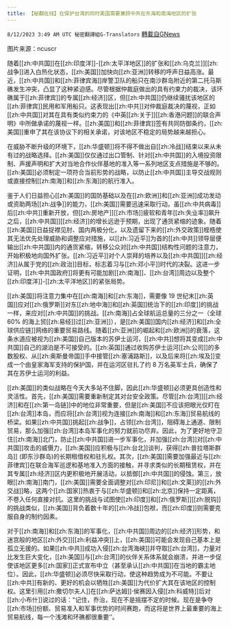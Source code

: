 ```yaml
---
title: 【秘翻在线】在保护台湾的同时美国需要兼顾中共在东海和南海地区的扩张
---
```

`8/12/2023 3:49 AM UTC 秘密翻譯組G-Translators` [轉載自GNews](https://gnews.org/articles/1547052)

图片来源：ncuscr

随着[[zh:中共国]]在[[zh:印度洋]]-[[zh:太平洋地区]]的扩张和[[zh:乌克兰]][[zh:战争]]进入白热化状态，[[zh:美国]]加快向[[zh:亚洲]]转移的呼声日益高涨。最近，[[zh:中共国]]和[[zh:菲律宾海]]岸警卫队的船只在南沙群岛附近的第二托马斯礁发生冲突，凸显了这种紧迫感。尽管根据仲裁庭做出的具有约束力的裁决，该环礁属于[[zh:菲律宾]]的专属[[zh:经济]]区，但[[zh:中共国]]仍继续骚扰该地区的[[zh:菲律宾]]民用和军用船只。这表现出[[zh:中共]]对仲裁庭裁决的蔑视，正如[[zh:中共国]]对其在具有类似约束力的《中英[[zh:关于]][[zh:香港问题]]的联合声明》中所做承诺的蔑视一样。[[zh:美国]]和[[zh:菲律宾]]签有共同防御条约，[[zh:美国]]重申了其在该协议下的相关承诺，对该地区不稳定的局势越来越担心。

在威胁不断升级的环境下，[[zh:华盛顿]]将不得不做出自[[zh:冷战]]结束以来从未有过的战略选择。[[zh:美国]]仅仅通过出口管制、针对[[zh:中共国]]的入境投资限制、声援声明和扩大对当地合作伙伴基地的准入等一系列地区支点措施是不够的。[[zh:美国]]必须制定一项符合当前形势的战略，以防止[[zh:中共国]]主导交战规则或直接控制[[zh:南海]]和[[zh:东海]]的航行准入。

鉴于人们日益担心[[zh:美国]]的国防基础以及在[[zh:欧洲]]和[[zh:亚洲]]成功发动或资助两场[[zh:战争]]的能力，[[zh:美国]]需要迅速采取行动。虽[[zh:中共病毒]]后[[zh:中共]]重新开放，但[[zh:房地产]][[zh:市场]]疲软和青年[[zh:失业率]]飙升之后，[[zh:中共国]][[zh:经济]]的增长远逊于预期，出现了通货紧缩的迹象。随着[[zh:美国]]日益捉襟见肘、国内两极分化，以及遗留下来的[[zh:外交政策]]桎梏使其无法优先处理威胁和调整应对措施，以[[zh:习近平]]为首的[[zh:中共]]领导层便输出[[zh:中共国]]内的通货紧缩，转移公众对[[zh:中共国]]结构性问题的注意力，开始积极地向国外扩张。[[zh:习近平]]对个人崇拜的培养以及[[zh:中共国]][[zh:经济]]从属于党的[[zh:政治]]目标，标志着习与[[zh:邓小平]]时代的决裂。这进一步证明，[[zh:中共国政府]]将更有可能加剧[[zh:南海]]、[[zh:台湾]]周边以及整个[[zh:印度洋]]-[[zh:太平洋地区]]的紧张局势。

[[zh:美国]]将注意力集中在[[zh:南海]]和[[zh:东海]]，需要像 19 世纪末[[zh:英国]]应对[[zh:俄罗斯]]对东[[zh:地中海]]和[[zh:英国]]统治下的[[zh:印度]]的挑战一样，来应对[[zh:中共国]]的挑战。[[zh:南海]]占全球航运总量的三分之一（全球60% 的海上贸[[zh:易经]]过[[zh:亚洲]]），是[[zh:美国]]国内[[zh:经济]]和[[zh:全球供应链]]网络的重要贸易路线。随着[[zh:亚洲]]的崛起和[[zh:欧洲]]的衰落，这条水道应被视为[[zh:美国]]自己版本的苏伊士运河，[[zh:中共]]想将其变成[[zh:中共国]]自己的湖泊是不可接受的。[[zh:英国]]通过收购苏伊士运河[[zh:公司]]的多数股权、从[[zh:奥斯曼帝国]]手中接管[[zh:塞浦路斯]]，以及后来将[[zh:埃及]]变成一个由皇家海军支持的保护国，并在运河区驻扎了约 8 万名英军士兵，确保了其在苏伊士运河的利益。

[[zh:美国]]的类似战略在今天大多站不住脚，因此[[zh:华盛顿]]必须更具创造性和灵活性。首先，[[zh:美国]]需要重新制定其对台安全政策。尽管[[zh:台湾]][[zh:经济]]和在[[zh:第一岛链]]中的地位非常重要，但是[[zh:美国]]不应该把眼光仅盯在[[zh:台湾]]本岛，而应将[[zh:台湾]]视为连接[[zh:南海]]和[[zh:东海]]贸易航线的桥梁。如果[[zh:中共国]]挑起[[zh:战争]]，占领[[zh:台湾]]，阻碍海上通道、限制贸易，那么加强[[zh:台湾]]本岛军事化的努力就前功尽弃。因此，为了更好地守卫住[[zh:南海]]北门，防止[[zh:中共国]]进一步军事化，并加强[[zh:台湾]]对[[zh:中共国]]攻击的威慑力，[[zh:美国]]应积极与[[zh:台北]]谈判，获得[[zh:普拉塔斯群岛]] (即东沙群岛)的长期租借权和驻扎权。其次，[[zh:美国]]需要加强最近与[[zh:菲律宾]]在联合海军巡逻和基地准入方面的接触，并寻求类似的长期租赁权，并在其专属[[zh:经济]]区内更积极地开展活动，以抵御[[zh:中共国]]的侵蚀。第三，放眼[[zh:南海]]南门，[[zh:美国]]需要全面调整对[[zh:印尼]]和[[zh:文莱]]的[[zh:外交战]]略，这两个[[zh:国家]]热衷于与[[zh:华盛顿]]和[[zh:北京]]保持一定距离，不卷入任何直接对抗。这里的挑战与试图使[[zh:印度]]和[[zh:俄罗斯]][[zh:脱钩]]的挑战类似，[[zh:美国]]背负着数十年的[[zh:冷战]]包袱，而[[zh:印度]]则需要克服自身的制约因素。

对于[[zh:南海]]和[[zh:东海]]的军事化，[[zh:中共国]]周边的[[zh:经济]]形势，和迷宫般的地区[[zh:外交]][[zh:利益冲突]]上，[[zh:美国]]可能会发现自己基本上是孤立无援的。如果[[zh:中共]]成功入侵[[zh:台湾海峡]]并夺取[[zh:台湾]]，力量对比发生巨大变化，[[zh:美国]]与[[zh:台湾]]的伙伴关系体系就会崩溃，并进一步促使该地区更多[[zh:国家]]正式宣布中立（甚至承认[[zh:中共国]]在当地的霸主地位）。因此，[[zh:华盛顿]]必须尽快采取行动，使这种趋势成为不可能。不要让[[zh:中共]]有新的、更好的机会以牺牲[[zh:美国]]为代价扩大其在该地区的控制权。这里引用[[zh:撒切尔夫人]]在[[zh:萨达姆]]·侯赛因入侵[[zh:科威特]]后对[[zh:小布什]]说过的话："记住，乔治，现在不是摇摆不定的时候。现在是争夺[[zh:市场]]份额、贸易准入和军事优势的时间赛跑，而这将是世界上最重要的海上贸易航线，每一个浅滩和环礁都很重要‘’。
